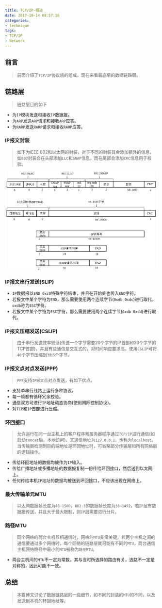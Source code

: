```yaml
---
title: TCP/IP-概述
date: 2017-10-14 08:57:16
categories:
- technique
tags:
- TCP/IP
- Network
---
```


## 前言
> 前面介绍了`TCP/IP`协议族的组成，现在来看最底层的数据链路层。

## 链路层

> 链路层目的如下

* 为`IP`模块发送和接收`IP`数据报。
* 为`ARP`发送`ARP`请求和接收`ARP`应答。
* 为`RARP`发送`RARP`请求和接收`RARP`应答。

### IP报文封装

> 如下为IEEE 802和以太网的封装，对于不同的封装其会添加额外的信息，如`802`封装会在头部添加`LLC`和`SNAP`信息，而在尾部会添加`CRC`信息用于校验。

![](https://raw.githubusercontent.com/leesf/blogPhotos/master/diff-protocol.png)


### IP报文串行发送(SLIP)

* `IP`数据报以`END 0xc0`特殊字符结束，并且在开始处也传入`END`字符。
* 若报文中某个字符为`END`，那么需要使用两个连续字节(`0xdb 0xdc`)进行取代，`oxdb`称为`ESC`字符。
* 若报文中某个字符为`ESC`字符，那么需要使用两个连续字节(`0xdb 0xdd`)进行取代。

### IP报文压缩发送(CSLIP)

> 由于串行发送效率较低(传送一个字节需要20个字节的IP首部和20个字节的TCP首部)，并且有些通信是交互式的，对时间响应要求高。使用`CSLIP`可将`40`个字节压缩到`3到5`个字节。

### IP报文点对点发送(PPP)

> `PPP`支持`IP报文`点对点发送，有如下优点。

* 支持单串行线路上运行多种协议。
* 每一帧都有循环冗余校验。
* 通信双方可进行`IP`地址动态协商(使用网际控制协议)。
* 对`TCP`和`IP`首部进行压缩。


### 环回接口

> 允许运行在同一台主机上的客户程序和服务器程序通过`TCP/IP`进行通信(如启动`tomcat`后，本地访问)，其通信地址为`127.0.0.1`，也称为`localhost`。当传输层检测到目的端地址是环回地址时，可省略部分传输层和所有网络层的逻辑操作。

* 传给环回地址的数据均被作为`IP`输入。
* 传给广播地址或多播地址的数据报复制一份传给环回接口，然后送到以太网上。
* 任何传给本机`IP`地址的数据均被送到环回接口，不应该出现在网络上。

### 最大传输单元MTU

> 以太网数据帧长度为`46~1500`，`802.3`的数据帧长度为`38~1492`，若`IP`层有数据报传送，并且大于最大限制，则`IP`层需要进行分片。

### 路径MTU

> 同个网络的两台主机互相通信时，网络的`MTU`非常关键，若两个主机之间的通信要通过多个网络时，每个网络的链路层就可能有不同的`MTU`，两台通信主机网络路径中最小的`MTU`被称为`路径MTU`。

* 两台主机间的`MTU`不一定为常数，其与当时所选择的路由有关，选路不一定是对称的，因此可能不一致。

## 总结

> 本篇博文讨论了数据链路层的一些细节，如不同的封装的`MTU`的不同，以及发送到本机的环回地址等。
